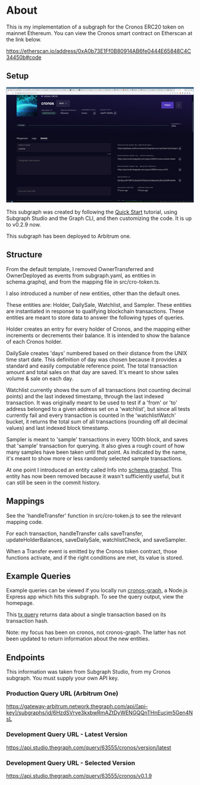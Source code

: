 # About

This is my implementation of a subgraph for the Cronos ERC20 token on mainnet Ethereum. You can view the Cronos smart contract on Etherscan at the link below.

https://etherscan.io/address/0xA0b73E1Ff0B80914AB6fe0444E65848C4C34450b#code

## Setup

![subgraph studio](subgraph_studio.png)

This subgraph was created by following the [Quick Start](https://thegraph.com/docs/en/quick-start/) tutorial, using Subgraph Studio and the Graph CLI, and then customizing the code. It is up to v0.2.9 now. 

This subgraph has been deployed to Arbitrum one.

## Structure 

From the default template, I removed OwnerTransferred and OwnerDeployed as events from subgraph.yaml, as entities in schema.graphql, and from the mapping file in src/cro-token.ts.

I also introduced a number of new entities, other than the default ones.

These entities are: Holder, DailySale, Watchlist, and Sampler. These entities are instantiated in response to qualifying blockchain transactions. These entities are meant to store data to answer the following types of queries.

Holder creates an entry for every holder of Cronos, and the mapping either increments or decrements their balance. It is intended to show the balance of each Cronos holder.

DailySale creates 'days' numbered based on their distance from the UNIX time start date. This definition of day was chosen because it provides a standard and easily computable reference point. The total transaction amount and total sales on that day are saved. It's meant to show sales volume & sale on each day.

Watchlist currently shows the sum of all transactions (not counting decimal points) and the last indexed timestamp, through the last indexed transaction. It was originally meant to be used to test if a 'from' or 'to' address belonged to a given address set on a 'watchlist', but since all tests currently fail and every transaction is counted in the 'watchlistWatch' bucket, it returns the total sum of all transactions (rounding off all decimal values) and last indexed block timestamp.

Sampler is meant to 'sample' transactions in every 100th block, and saves that 'sample' transaction for querying. It also gives a rough count of how many samples have been taken until that point. As indicated by the name, it's meant to show more or less randomly selected sample transactions.

At one point I introduced an entity called Info into [schema.graphql](schema.graphql). This entity has now been removed because it wasn't sufficiently useful, but it can still be seen in the commit history.

## Mappings

See the 'handleTransfer' function in src/cro-token.js to see the relevant mapping code.

For each transaction, handleTransfer calls saveTransfer, updateHolderBalances, saveDailySale, watchlistCheck, and saveSampler.

When a Transfer event is emitted by the Cronos token contract, those functions activate, and if the right conditions are met, its value is stored.


## Example Queries


Example queries can be viewed if you locally run [cronos-graph](https://github.com/julianeon/cronos-graph/tree/main), a Node.js Express app which hits this subgraph. To see the query output, view the homepage.

This [tx query](https://github.com/julianeon/cronos-graph/blob/main/graph_query.js) returns data about a single transaction based on its transaction hash.

Note: my focus has been on cronos, not cronos-graph. The latter has not been updated to return information about the new entities.

## Endpoints

This information was taken from Subgraph Studio, from my Cronos subgraph. You must supply your own API key.

### Production Query URL (Arbitrum One)

https://gateway-arbitrum.network.thegraph.com/api/[api-key]/subgraphs/id/6HzdSVrye3kxbwRmAZtDyWENGQQnTHnEucjm5Gen4NsL

### Development Query URL - Latest Version

https://api.studio.thegraph.com/query/63555/cronos/version/latest

### Development Query URL - Selected Version

https://api.studio.thegraph.com/query/63555/cronos/v0.1.9

